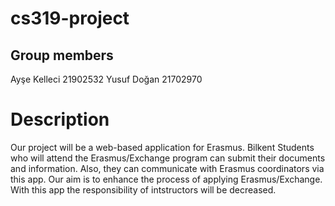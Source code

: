 # cs319-project

## Group members
Ayşe Kelleci 21902532
Yusuf Doğan 21702970


# Description

Our project will be a web-based application for Erasmus. Bilkent Students who will attend the Erasmus/Exchange program can submit their documents and information. Also, they can communicate with Erasmus coordinators via this app. Our aim is to enhance the process of applying Erasmus/Exchange. With this app the responsibility of intstructors will be decreased. 































